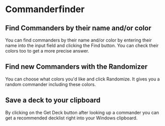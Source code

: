 # Commanderfinder

## Find Commanders by their name and/or color
You can find commanders by their name and/or color by entering their name into the input field and clicking the Find button. You can check their colors too to get a more precise answer.

## Find new Commanders with the Randomizer
You can choose what colors you'd like and click Randomize. It gives you a random commander including these colors.

## Save a deck to your clipboard
By clicking on the Get Deck button after looking up a commander you can get a recommended decklist right into your Windows clipboard.
